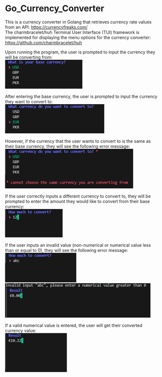# Go_Currency_Converter

This is a currency converter in Golang that retrieves currency rate values from an API: https://currencyfreaks.com/<br>
The charmbracelet/huh Terminal User Interface (TUI) framework is implemented for displaying the menu options for the currency converter: https://github.com/charmbracelet/huh<br>

Upon running the program, the user is prompted to input the currency they will be converting from:<br>
![base currency](screenshots/base_cur.png)

After entering the base currency, the user is prompted to input the currency they want to convert to:<br>
![conversion currency](screenshots/convert_to.png)

However, if the currency that the user wants to convert to is the same as their base currency, they will see the following error message:<br>
![same currency error](screenshots/same_currency.png)

If the user correctly inputs a different currency to convert to, they will be prompted to enter the amount they would like to convert from their base currency:<br>
![enter value](screenshots/enter_Val.png)

If the user inputs an invalid value (non-numerical or numerical value less than or equal to 0), they will see the following error message:<br>
![invalid input error](screenshots/invalid_input.png)<br>
![invalid input error](screenshots/invalid_input2.png)

If a valid numerical value is entered, the user will get their converted currency value:<br>
![result](screenshots/result.png)
